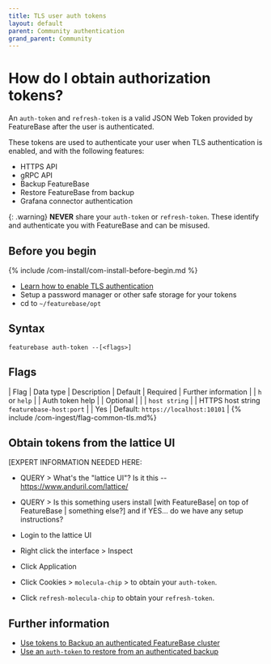 ```yaml
---
title: TLS user auth tokens
layout: default
parent: Community authentication
grand_parent: Community
---
```


# How do I obtain authorization tokens?

An `auth-token` and `refresh-token` is a valid JSON Web Token provided by FeatureBase after the user is authenticated.

These tokens are used to authenticate your user when TLS authentication is enabled, and with the following features:

* HTTPS API
* gRPC API
* Backup FeatureBase
* Restore FeatureBase from backup
* Grafana connector authentication

{: .warning}
**NEVER** share your `auth-token` or `refresh-token`. These identify and authenticate you with FeatureBase and can be misused.

## Before you begin

{% include /com-install/com-install-before-begin.md %}
* [Learn how to enable TLS authentication](/docs/community/com-config-auth/com-config-tls-auth)
* Setup a password manager or other safe storage for your tokens
* cd to `~/featurebase/opt`

## Syntax

```
featurebase auth-token --[<flags>]
```

## Flags

| Flag | Data type | Description | Default | Required | Further information |
| `h` or `help` |  | Auth token help |  | Optional |  |
| `host string` |  | HTTPS host string `featurebase-host:port` |  | Yes | Default: `https://localhost:10101` |
{% include /com-ingest/flag-common-tls.md%}

## Obtain tokens from the lattice UI

[EXPERT INFORMATION NEEDED HERE:
* QUERY > What's the "lattice UI"? Is it this -- https://www.anduril.com/lattice/
* QUERY > Is this something users install [with FeatureBase| on top of FeatureBase | something else?] and if YES... do we have any setup instructions?

* Login to the lattice UI
* Right click the interface > Inspect
* Click Application
* Click Cookies > `molecula-chip` > to obtain your `auth-token`.
* Click `refresh-molecula-chip` to obtain your `refresh-token`.

## Further information
<!--
* [Use tokens to authenticate HTTPS API commands]
* [Use tokens to authenticate gRPC API commands]-->
* [Use tokens to Backup an authenticated FeatureBase cluster](/docs/community/com-config/com-config-backup)
* [Use an `auth-token` to restore from an authenticated backup](/docs/community/com-config/com-config-restore)
<!--* [Use tokens to authenticate the Grafana connector]-->
